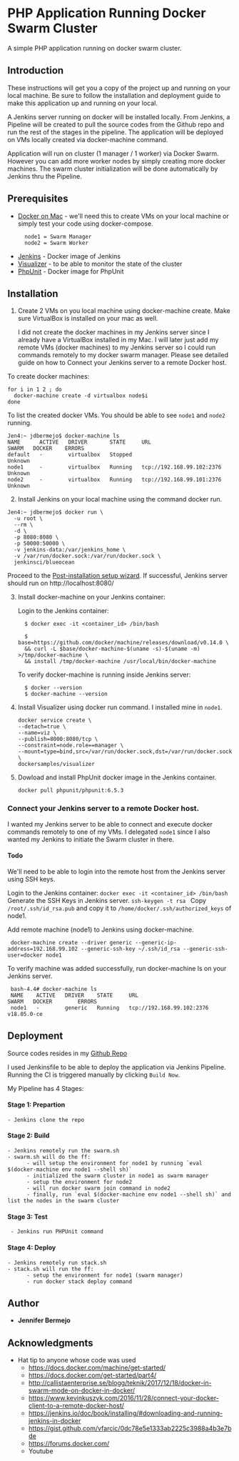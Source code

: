 # PHP Application Running Docker Swarm Cluster

A simple PHP application running on docker swarm cluster.

## Introduction

These instructions will get you a copy of the project up and running on your local machine. Be sure to follow the installation and deployment guide to make this application up and running on your local.

A Jenkins server running on docker will be installed locally. From Jenkins, a Pipeline will be created to pull the source codes from the Github repo and run the rest of the stages in the pipeline. The application will be deployed on VMs locally created via docker-machine command.

Application will run on cluster (1 manager / 1 worker) via Docker Swarm. However you can add more worker nodes by simply creating more docker machines. The swarm cluster initialization will be done automatically by Jenkins thru the Pipeline.

## Prerequisites

* [Docker on Mac](https://docs.docker.com/docker-for-mac/install/) - we'll need this to create VMs on your local machine or   simply test your code using docker-compose.
  ```
    node1 = Swarm Manager
    node2 = Swarm Worker
  ```
* [Jenkins](https://jenkins.io/doc/book/installing/#downloading-and-running-jenkins-in-docker) - Docker image of Jenkins
* [Visualizer](http://callistaenterprise.se/blogg/teknik/2017/12/18/docker-in-swarm-mode-on-docker-in-docker/) - to be able to monitor the state of the cluster 
* [PhpUnit](https://hub.docker.com/r/phpunit/phpunit/) - Docker image for PhpUnit

## Installation

1. Create 2 VMs on you local machine using docker-machine create. Make sure VirtualBox is installed on your mac as well.
    
   I did not create the docker machines in my Jenkins server since I already have a VirtualBox installed in my Mac. I will later just add my remote VMs (docker machines) to my Jenkins server so I could run commands remotely to my docker swarm manager. Please see detailed guide on how to Connect your Jenkins server to a remote Docker host.
  
  To create docker machines:

  ```
  for i in 1 2 ; do
    docker-machine create -d virtualbox node$i
  done
  ```

  To list the created docker VMs. You should be able to see `node1` and `node2` running. 
  ```
  Jen4:~ jdbermejo$ docker-machine ls
  NAME      ACTIVE   DRIVER       STATE     URL                         SWARM   DOCKER    ERRORS
  default   -        virtualbox   Stopped                                       Unknown
  node1     -        virtualbox   Running   tcp://192.168.99.102:2376           Unknown 
  node2     -        virtualbox   Running   tcp://192.168.99.101:2376           Unknown    
  ```

2. Install Jenkins on your local machine using the command docker run.

  ```
  Jen4:~ jdbermejo$ docker run \
    -u root \
    --rm \
    -d \
    -p 8080:8080 \
    -p 50000:50000 \
    -v jenkins-data:/var/jenkins_home \
    -v /var/run/docker.sock:/var/run/docker.sock \
    jenkinsci/blueocean
  ```

Proceed to the [Post-installation setup wizard](https://jenkins.io/doc/book/installing/#setup-wizard). If successful, Jenkins server should run on http://localhost:8080/

3. Install docker-machine on your Jenkins container:

   Login to the Jenkins container: 
    ```
      $ docker exec -it <container_id> /bin/bash
    ```
    ```
      $ base=https://github.com/docker/machine/releases/download/v0.14.0 \
      && curl -L $base/docker-machine-$(uname -s)-$(uname -m) >/tmp/docker-machine \
      && install /tmp/docker-machine /usr/local/bin/docker-machine
    ```

   To verify docker-machine is running inside Jenkins server:

    ```
      $ docker --version
      $ docker-machine --version
    ```
 
 4. Install Visualizer using docker run command. I installed mine in `node1`.
    ```
    docker service create \
    --detach=true \
    --name=viz \
    --publish=8000:8080/tcp \
    --constraint=node.role==manager \
    --mount=type=bind,src=/var/run/docker.sock,dst=/var/run/docker.sock \
    dockersamples/visualizer
    ```

 5. Dowload and install PhpUnit docker image in the Jenkins container.
    ```
    docker pull phpunit/phpunit:6.5.3
    ```
    
### Connect your Jenkins server to a remote Docker host.

I wanted my Jenkins server to be able to connect and execute docker commands remotely to one of my VMs. I delegated `node1` since I also wanted my Jenkins to initiate the Swarm cluster in there.

  #### Todo
   We'll need to be able to login into the remote host from the Jenkins server using SSH keys.
 
   Login to the Jenkins container: 
    ```
    docker exec -it <container_id> /bin/bash
    ```
   Generate the SSH Keys in Jenkins server.
    ```
    ssh-keygen -t rsa 
    ```
   Copy `/root/.ssh/id_rsa.pub` and copy it to `/home/docker/.ssh/authorized_keys` of node1.
  
   Add remote machine (node1) to Jenkins using docker-machine.
   ```
    docker-machine create --driver generic --generic-ip-address=192.168.99.102 --generic-ssh-key ~/.ssh/id_rsa --generic-ssh-user=docker node1
   ```
   To verify machine was added successfully, run docker-machine ls on your Jenkins server.
   ```
    bash-4.4# docker-machine ls
    NAME    ACTIVE   DRIVER    STATE     URL                         SWARM   DOCKER        ERRORS
    node1   -        generic   Running   tcp://192.168.99.102:2376           v18.05.0-ce
   ```
   
## Deployment

Source codes resides in my [Github Repo](https://github.com/jendbermejo/docker-demo)

I used Jenkinsfile to be able to deploy the application via Jenkins Pipeline. Running the CI is triggered manually by clicking `Build Now`.

My Pipeline has 4 Stages:

  #### Stage 1: Prepartion
    - Jenkins clone the repo
  #### Stage 2: Build
    - Jenkins remotely run the swarm.sh
    - swarm.sh will do the ff:
          - will setup the environment for node1 by running `eval $(docker-machine env node1 --shell sh)`
          - initialized the swarm cluster in node1 as swarm manager
          - setup the environment for node2
          - will run docker swarm join command in node2
          - finally, run `eval $(docker-machine env node1 --shell sh)` and list the nodes in the swarm cluster
  
  #### Stage 3: Test
     - Jenkins run PHPUnit command
  #### Stage 4: Deploy
    - Jenkins remotely run stack.sh
    - stack.sh will run the ff:
          - setup the environment for node1 (swarm manager)
          - run docker stack deploy command 
          
## Author

* **Jennifer Bermejo**


## Acknowledgments

* Hat tip to anyone whose code was used
  - https://docs.docker.com/machine/get-started/
  - https://docs.docker.com/get-started/part4/
  - http://callistaenterprise.se/blogg/teknik/2017/12/18/docker-in-swarm-mode-on-docker-in-docker/
  - https://www.kevinkuszyk.com/2016/11/28/connect-your-docker-client-to-a-remote-docker-host/
  - https://jenkins.io/doc/book/installing/#downloading-and-running-jenkins-in-docker
  - https://gist.github.com/vfarcic/0dc78e5e1333ab2225c3988a4b3e7bde
  - https://forums.docker.com/
  - Youtube
